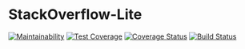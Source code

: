 # StackOverflow-Lite

[![Maintainability](https://api.codeclimate.com/v1/badges/cdebdc8712cbd3d5d2ca/maintainability)](https://codeclimate.com/github/Olori-Ebi/stackoverflow-lite/maintainability)
[![Test Coverage](https://api.codeclimate.com/v1/badges/cdebdc8712cbd3d5d2ca/test_coverage)](https://codeclimate.com/github/Olori-Ebi/stackoverflow-lite/test_coverage)
[![Coverage Status](https://coveralls.io/repos/github/Olori-Ebi/stackoverflow-lite/badge.svg?branch=develop)](https://coveralls.io/github/Olori-Ebi/stackoverflow-lite?branch=develop)
[![Build Status](https://travis-ci.com/Olori-Ebi/stackoverflow-lite.svg?branch=develop)](https://travis-ci.com/Olori-Ebi/stackoverflow-lite)
